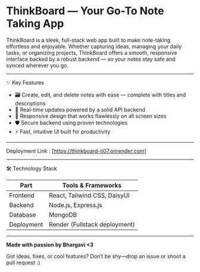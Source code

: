 # ThinkBoard — Your Go-To Note Taking App

ThinkBoard is a sleek, full-stack web app built to make note-taking effortless and enjoyable. Whether capturing ideas, managing your daily tasks, or organizing projects, ThinkBoard offers a smooth, responsive interface backed by a robust backend — so your notes stay safe and synced wherever you go.

---

✨ Key Features

- 🗃️ Create, edit, and delete notes with ease — complete with titles and descriptions  
- 🔄 Real-time updates powered by a solid API backend  
- 📱 Responsive design that works flawlessly on all screen sizes  
- 🛡️ Secure backend using proven technologies  
- ⚡ Fast, intuitive UI built for productivity  

---

Deployment Link : [https://thinkboard-tj07.onrender.com]

---

🛠️ Technology Stack

| Part        | Tools & Frameworks            |
|-------------|-------------------------------|
| Frontend    | React, Tailwind CSS, DaisyUI  |
| Backend     | Node.js, Express.js           |
| Database    | MongoDB                       |
| Deployment  | Render (Fullstack deployment) |

---

**Made with passion by Bhargavi <3**

Got ideas, fixes, or cool features? Don’t be shy—drop an issue or shoot a pull request :)

